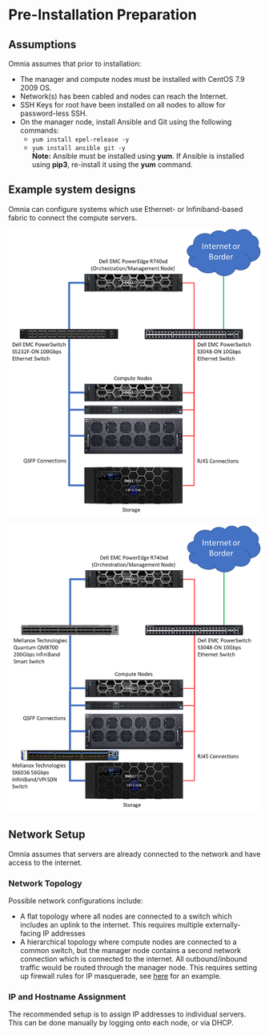 # Pre-Installation Preparation

## Assumptions
Omnia assumes that prior to installation:
* The manager and compute nodes must be installed with CentOS 7.9 2009 OS.
* Network(s) has been cabled and nodes can reach the Internet.
* SSH Keys for root have been installed on all nodes to allow for password-less SSH.
* On the manager node, install Ansible and Git using the following commands:
	* `yum install epel-release -y`
	* `yum install ansible git -y`  
__Note:__ Ansible must be installed using __yum__. If Ansible is installed using __pip3__, re-install it using the __yum__ command.

## Example system designs
Omnia can configure systems which use Ethernet- or Infiniband-based fabric to connect the compute servers.

![Example system configuration with Ethernet fabric](images/example-system-ethernet.png)

![Example system configuration with Infiniband fabric](images/example-system-infiniband.png)

## Network Setup
Omnia assumes that servers are already connected to the network and have access to the internet.
### Network Topology
Possible network configurations include:
* A flat topology where all nodes are connected to a switch which includes an uplink to the internet. This requires multiple externally-facing IP addresses
* A hierarchical topology where compute nodes are connected to a common switch, but the manager node contains a second network connection which is connected to the internet. All outbound/inbound traffic would be routed through the manager node. This requires setting up firewall rules for IP masquerade, see [here](https://www.server-world.info/en/note?os=CentOS_7&p=firewalld&f=2) for an example.
### IP and Hostname Assignment
The recommended setup is to assign IP addresses to individual servers. This can be done manually by logging onto each node, or via DHCP.
